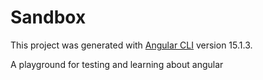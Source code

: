# Sandbox

This project was generated with [Angular CLI](https://github.com/angular/angular-cli) version 15.1.3.

A playground for testing and learning about angular
